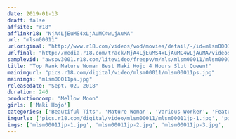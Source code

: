 ```yaml
---
date: 2019-01-13
draft: false
affsite: "r18"
afflinkr18: "NjA4LjEuMS4xLjAuMC4wLjAuMA"
url: "mlsm00011"
urloriginal: "http://www.r18.com/videos/vod/movies/detail/-/id=mlsm00011"
urlfinal: "http://media.r18.com/track/NjA4LjEuMS4xLjAuMC4wLjAuMA/videos/vod/movies/detail/-/id=mlsm00011"
samplevid: "awspv3001.r18.com/litevideo/freepv/m/mls/mlsm00011/mlsm00011_dmb_w.mp4"
title: "Top Rank Mature Woman Best Maki Hojo 4 Hours Slut Queen!"
mainimgurl: "pics.r18.com/digital/video/mlsm00011/mlsm00011ps.jpg"
mainimgs: "mlsm00011ps.jpg"
releasedate: "Sept. 02, 2018"
duration: 246
productioncomp: "Mellow Moon"
girls: ['Maki Hojo']
categories: ['Beautiful Tits', 'Mature Woman', 'Various Worker', 'Featured Actress', 'Cowgirl', 'Creampie', 'Over 4 Hours', 'Hi-Def', 'Actress Best Compilation']
imgurls: ['pics.r18.com/digital/video/mlsm00011/mlsm00011jp-1.jpg', 'pics.r18.com/digital/video/mlsm00011/mlsm00011jp-2.jpg', 'pics.r18.com/digital/video/mlsm00011/mlsm00011jp-3.jpg', 'pics.r18.com/digital/video/mlsm00011/mlsm00011jp-4.jpg', 'pics.r18.com/digital/video/mlsm00011/mlsm00011jp-5.jpg', 'pics.r18.com/digital/video/mlsm00011/mlsm00011jp-6.jpg', 'pics.r18.com/digital/video/mlsm00011/mlsm00011jp-7.jpg', 'pics.r18.com/digital/video/mlsm00011/mlsm00011jp-8.jpg', 'pics.r18.com/digital/video/mlsm00011/mlsm00011jp-9.jpg', 'pics.r18.com/digital/video/mlsm00011/mlsm00011jp-10.jpg', 'pics.r18.com/digital/video/mlsm00011/mlsm00011jp-11.jpg', 'pics.r18.com/digital/video/mlsm00011/mlsm00011jp-12.jpg', 'pics.r18.com/digital/video/mlsm00011/mlsm00011jp-13.jpg', 'pics.r18.com/digital/video/mlsm00011/mlsm00011jp-14.jpg', 'pics.r18.com/digital/video/mlsm00011/mlsm00011jp-15.jpg', 'pics.r18.com/digital/video/mlsm00011/mlsm00011jp-16.jpg', 'pics.r18.com/digital/video/mlsm00011/mlsm00011jp-17.jpg', 'pics.r18.com/digital/video/mlsm00011/mlsm00011jp-18.jpg', 'pics.r18.com/digital/video/mlsm00011/mlsm00011jp-19.jpg', 'pics.r18.com/digital/video/mlsm00011/mlsm00011jp-20.jpg']
imgs: ['mlsm00011jp-1.jpg', 'mlsm00011jp-2.jpg', 'mlsm00011jp-3.jpg', 'mlsm00011jp-4.jpg', 'mlsm00011jp-5.jpg', 'mlsm00011jp-6.jpg', 'mlsm00011jp-7.jpg', 'mlsm00011jp-8.jpg', 'mlsm00011jp-9.jpg', 'mlsm00011jp-10.jpg', 'mlsm00011jp-11.jpg', 'mlsm00011jp-12.jpg', 'mlsm00011jp-13.jpg', 'mlsm00011jp-14.jpg', 'mlsm00011jp-15.jpg', 'mlsm00011jp-16.jpg', 'mlsm00011jp-17.jpg', 'mlsm00011jp-18.jpg', 'mlsm00011jp-19.jpg', 'mlsm00011jp-20.jpg']
---
```

